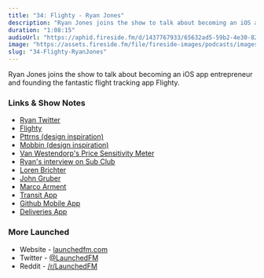 ```yaml
---
title: "34: Flighty - Ryan Jones"
description: "Ryan Jones joins the show to talk about becoming an iOS app entrepreneur and founding the fantastic flight tracking app Flighty."
duration: "1:08:15"
audioUrl: "https://aphid.fireside.fm/d/1437767933/65632ad5-59b2-4e30-82d1-13845dce07dd/ed78d0df-ad5b-48a4-b43d-d2b9bd73dcaa.mp3"
image: "https://assets.fireside.fm/file/fireside-images/podcasts/images/6/65632ad5-59b2-4e30-82d1-13845dce07dd/episodes/e/ed78d0df-ad5b-48a4-b43d-d2b9bd73dcaa/cover.jpg"
slug: "34-Flighty-RyanJones"
---
```


<p>Ryan Jones joins the show to talk about becoming an iOS app entrepreneur and founding the fantastic flight tracking app Flighty.</p>

<h3>Links &amp; Show Notes</h3>

<ul>
<li><a href="https://twitter.com/rjonesy" rel="nofollow">Ryan Twitter</a></li>
<li><a href="https://www.flightyapp.com" rel="nofollow">Flighty</a></li>
<li><a href="https://www.pttrns.com" rel="nofollow">Pttrns (design inspiration)</a></li>
<li><a href="https://mobbin.design/browse/ios/apps" rel="nofollow">Mobbin (design inspiration)</a></li>
<li><a href="https://en.wikipedia.org/wiki/Van_Westendorp%27s_Price_Sensitivity_Meter" rel="nofollow">Van Westendorp&#39;s Price Sensitivity Meter</a></li>
<li><a href="https://subclub.com/episode/ryan-jones-going-all-in-on-indie-app-development" rel="nofollow">Ryan&#39;s interview on Sub Club</a></li>
<li><a href="https://twitter.com/lorenb" rel="nofollow">Loren Brichter</a></li>
<li><a href="https://twitter.com/gruber?ref_src=twsrc%5Egoogle%7Ctwcamp%5Eserp%7Ctwgr%5Eauthor" rel="nofollow">John Gruber</a></li>
<li><a href="https://twitter.com/marcoarment" rel="nofollow">Marco Arment</a></li>
<li><a href="https://transitapp.com" rel="nofollow">Transit App</a></li>
<li><a href="https://github.com/mobile" rel="nofollow">Github Mobile App</a></li>
<li><a href="https://deliveries.app/en.html" rel="nofollow">Deliveries App</a></li>
</ul>

<h3>More Launched</h3>

<ul>
<li>Website - <a href="https://launchedfm.com" rel="nofollow">launchedfm.com</a></li>
<li>Twitter - <a href="https://twitter.com/launchedfm" rel="nofollow">@LaunchedFM</a></li>
<li>Reddit - <a href="https://www.reddit.com/r/LaunchedFM/" rel="nofollow">/r/LaunchedFM</a></li>
</ul>
